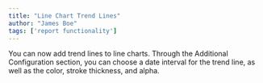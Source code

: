 ```yaml
---
title: "Line Chart Trend Lines"
author: "James Boe"
tags: ['report functionality']
---
```

You can now add trend lines to line charts.<!--more--> Through the Additional Configuration section, you can choose a date interval for the trend line, as well as the color, stroke thickness, and alpha.